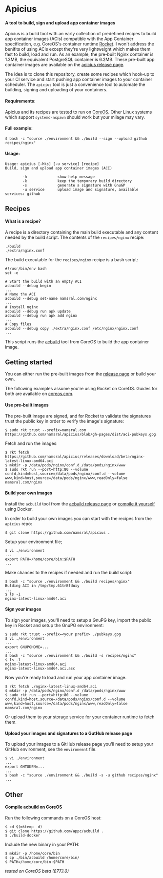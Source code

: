 # Apicius

#### A tool to build, sign and upload app container images

Apicius is a build tool with an early collection of predefined recipes to build app container images (ACIs) compatible with the App Container specification, e.g. CoreOS's container runtime [Rocket]. I won't address the benifits of using ACIs except they're very lightweight which makes them fast to build, load and run. As an example, the pre-built Nginx container is 1.3MB, the equivalent PostgreSQL container is 6.2MB. These pre-built app container images are available on the [apicius release page][apicius-releases].

The idea is to clone this repository, create some recipes which hook-up to your CI service and start pushing app container images to your container scheduler. The `apicius` tool is just  a convenience tool to automate the building, signing and uploading of your containers.

#### Requirements:

Apicius and its recipes are tested to run on [CoreOS]. Other Linux systems which support `systemd-nspawn` should work but your milage may vary.

[apicius-releases]: https://github.com/namsral/apicius/releases
[CoreOS]: https://coreos.com
[Rocket]: https://coreos.com/rkt

#### Full example:

    $ bash -c "source ./environment && ./build --sign --upload github recipes/nginx"

#### Usage:

    Usage: apicius [-hks] [-u service] [recipe]                                   
    Build, sign and upload app container images (ACI)                             
                                                                                  
            -h              show help message                                     
            -k              keep the temporary build directory                    
            -s              generate a signature with GnuGP                       
            -u service      upload image and signature, available services: github


Recipes
-------

#### What is a recipe?

A recipe is a directory containing the main build executable and any content needed by the build script. The contents of the `recipes/nginx` recipe:

    ./build
    ./extra/nginx.conf

The build executable for the `recipes/nginx` recipe is a bash script:

    #!/usr/bin/env bash
    set -e

    # Start the build with an empty ACI
    acbuild --debug begin
    ...
    # Name the ACI
    acbuild --debug set-name namsral.com/nginx
    ...
    # Install nginx
    acbuild --debug run apk update
    acbuild --debug run apk add nginx
    ...
    # Copy files
    acbuild --debug copy ./extra/nginx.conf /etc/nginx/nginx.conf
    ...

This script runs the [acbuild] tool from CoreOS to build the app container image.

[acbuild]: https://github.com/appc/acbuild
[acbuild-releases]: https://github.com/appc/acbuild/releases


Getting started
---------------

You can either run the pre-built images from the [release page][apicius-releases] or build your own.

The following examples assume you're using Rocket on CoreOS. Guides for both are available on [coreos.com][CoreOS].

#### Use pre-built images

The pre-built image are signed, and for Rocket to validate the signatures trust the public key in order to verify the image's signature: 

    $ sudo rkt trust --prefix=namsral.com https://github.com/namsral/apicius/blob/gh-pages/dist/aci-pubkeys.gpg

Fetch and run the images:

    $ rkt fetch https://github.com/namsral/apicius/releases/download/beta/nginx-latest-linux-amd64.aci
    $ mkdir -p /data/pods/nginx/conf.d /data/pods/nginx/www
    $ sudo rkt run --port=http:80 --volume confd,kind=host,source=/data/pods/nginx/conf.d --volume www,kind=host,source=/data/pods/nginx/www,readOnly=false namsral.com/nginx

#### Build your own images

Install the `acbuild` tool from the [acbuild release page][acbuild-releases] or [compile it yourself](#compile-acbuild-on-coreos) using Docker.

In order to build your own images you can start with the recipes from the `apicius` repo:

    $ git clone https://github.com/namsral/apicius .

Setup your environment file; 

    $ vi ./environment
    ...
    export PATH=/home/core/bin:$PATH
    ...

Make chances to the recipes if needed and run the build script:

    $ bash -c "source ./environment && ./build recipes/nginx"
    Bulding ACI in /tmp/tmp.61trBfduiy
    ...
    $ ls -1
    nginx-latest-linux-amd64.aci


#### Sign your images

To sign your images, you'll need to setup a GnuPG key, import the public key in Rocket and setup the GnuPG environment:

    $ sudo rkt trust --prefix=<your prefix> ./pubkeys.gpg
    $ vi ./environment
    ...
    export GNUPGHOME=...
    ...
    $ bash -c "source ./environment && ./build -s recipes/nginx"
    $ ls -1
    nginx-latest-linux-amd64.aci
    nginx-latest-linux-amd64.aci.asc

Now you're ready to load and run your app container image.

    $ rkt fetch ./nginx-latest-linux-amd64.aci
    $ mkdir -p /data/pods/nginx/conf.d /data/pods/nginx/www
    $ sudo rkt run --port=http:80 --volume confd,kind=host,source=/data/pods/nginx/conf.d --volume www,kind=host,source=/data/pods/nginx/www,readOnly=false namsral.com/nginx

Or upload them to your storage service for your container runtime to fetch them.

#### Upload your images and signatures to a GutHub release page

To upload your images to a GitHub release page you'll need to setup your GitHub environment, see the `environemnt` file.

    $ vi ./environment
    ...
    export GHTOKEN=...
    ...
    $ bash -c "source ./environment && ./build -s -u github recipes/nginx"
    ...


Other
-------

#### Compile acbuild on CoreOS

Run the following commands on a CoreOS host:

    $ cd $(mktemp -d)
    $ git clone https://github.com/appc/acbuild .
    $ ./build-docker

Include the new binary in your PATH:

    $ mkdir -p /home/core/bin
    $ cp ./bin/acbuild /home/core/bin/
    $ PATH=/home/core/bin:$PATH

_tested on CoreOS beta (877.1.0)_
